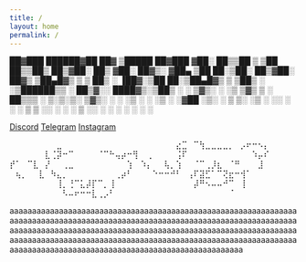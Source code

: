 ```yaml
---
title: /
layout: home
permalink: /
---
```




 ██▓███    ██████▓██   ██▓ ▒█████   ██▓███
▓██░  ██▒▒██    ▒ ▒██  ██▒▒██▒  ██▒▓██░  ██▒
▓██░ ██▓▒░ ▓██▄    ▒██ ██░▒██░  ██▒▓██░ ██▓▒
▒██▄█▓▒ ▒  ▒   ██▒ ░ ▐██▓░▒██   ██░▒██▄█▓▒ ▒
▒██▒ ░  ░▒██████▒▒ ░ ██▒▓░░ ████▓▒░▒██▒ ░  ░
▒▓▒░ ░  ░▒ ▒▓▒ ▒ ░  ██▒▒▒ ░ ▒░▒░▒░ ▒▓▒░ ░  ░
░▒ ░     ░ ░▒  ░ ░▓██ ░▒░   ░ ▒ ▒░ ░▒ ░
░░       ░  ░  ░  ▒ ▒ ░░  ░ ░ ░ ▒  ░░
               ░  ░ ░         ░ ░
                  ░ ░



[Discord](https://discordapp.com/users/843618272779829248)              [Telegram](https://t.me/psyop123)                 [Instagram](https://www.instagram.com/psyoppatch/)





⠀⠀⠀⠀⠀⠀⠀⠀⣀⠀⠀⠀⠀⠀⠀⠀⠀⠀⠀⠀⠀⠀
⠀⠀⠀⠀⠀⠀⣔⣉⠀⠉⢳⣀⣀⣀⣀⡀⠀⡠⠖⠒⠢⡄
⠀⠀⠀⠀⠀⠀⣇⢈⡽⠒⠉⠀⠀⠀⠀⠈⠉⠓⢤⡴⠒⢻
⠀⢀⠀⠀⠀⠀⢨⠏⠀⠀⠀⠀⠀⠀⠀⠀⠀⠀⠀⠱⡤⠎
⡞⠁⠀⠉⣇⠀⡜⠀⠀⢀⣀⠀⠀⠀⠀⠀⠀⠀⠀⠀⢱⠀
⠱⡄⠀⠀⢧⡀⢱⠀⠀⠈⠉⢀⡸⣆⠀⠈⠛⠀⠀⠀⣸⠀
⠀⢦⡀⠀⠀⣇⠀⠳⣄⡀⠀⠀⠀⠀⠀⠀⠀⠀⢀⡴⠃⠀
⠀⠀⠑⠒⠒⠚⠃⠀⢠⠏⣽⣋⠁⠉⢝⣖⠒⢺⠁⠀⠀⠀
⠀⠀⠀⠀⠀⠀⠀⠀⢸⡀⢘⠉⣅⡼⡏⠉⡀⢸⠀⠀⠀⠀
⠀⠀⠀⠀⠀⠀⠀⠀⠀⡼⠛⠢⠤⠤⠚⠉⠀⢸⠀⠀⠀⠀
⠀⠀⠀⠀⠀⠀⠀⠀⠀⠣⠤⠖⠒⠒⣇⢀⡠⠃⠀⠀⠀⠀
⠀⠀⠀⠀⠀⠀⠀⠀⠀⠀⠀⠀⠀⠀⠀⠈⠀⠀⠀⠀⠀⠀


aaaaaaaaaaaaaaaaaaaaaaaaaaaaaaaaaaaaaaaaaaaaaaaaaaaaaaaaaaaaaaaaaaaaaaaaaaaaaaaaaaaaaaaaaaaaaaaaaaaaaaaaaaaaaaaaaaaaaaaaaaaaaaaaaaaaaaaaaaaaaaaaaaaaaaaaaaaaaaaaaaaaaaaaaaaaaaaaaaaaaaaaaaaaaaaaaaaaaaaaaaaaaaaaaaaaaaaaaaaaaaaaaaaaaaaaaaaaaaaaaaaaaaaaaaaaaaaaaaaaaaaaaaaaaaaaaaaaaaaaaaaaaaaaaaaaaaaaaaaaaaaaaaaa
